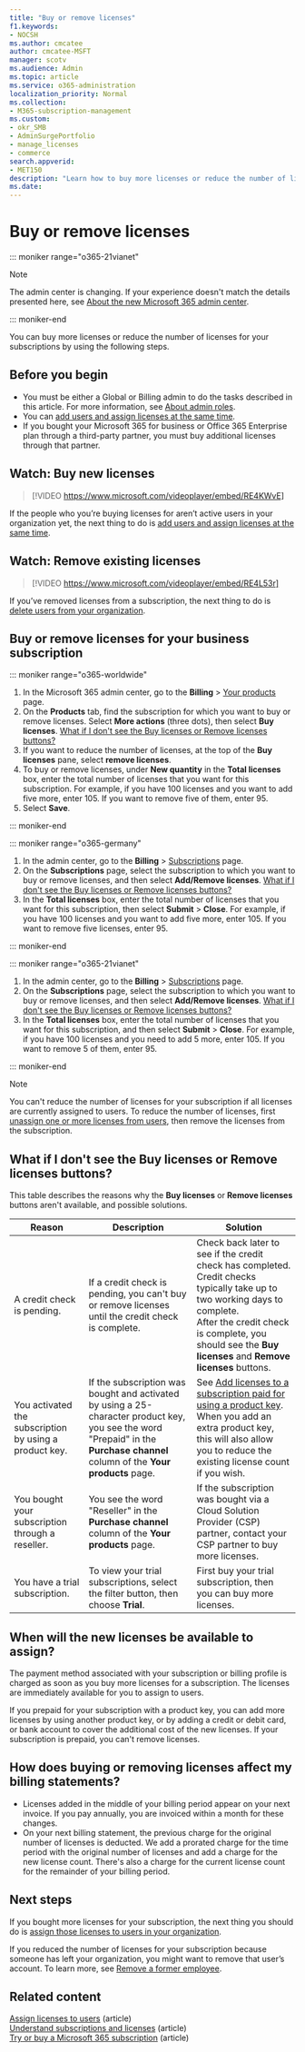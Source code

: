```yaml
---
title: "Buy or remove licenses"
f1.keywords:
- NOCSH
ms.author: cmcatee
author: cmcatee-MSFT
manager: scotv
ms.audience: Admin
ms.topic: article
ms.service: o365-administration
localization_priority: Normal
ms.collection: 
- M365-subscription-management
ms.custom:
- okr_SMB
- AdminSurgePortfolio
- manage_licenses
- commerce
search.appverid:
- MET150
description: "Learn how to buy more licenses or reduce the number of licenses for your Microsoft 365 for business subscription."
ms.date: 
---
```


# Buy or remove licenses

::: moniker range="o365-21vianet"

> [!NOTE]
> The admin center is changing. If your experience doesn't match the details presented here, see 
[About the new Microsoft 365 admin center](https://docs.microsoft.com/microsoft-365/admin/microsoft-365-admin-center-preview?view=o365-21vianet&preserve-view=true).

::: moniker-end

You can buy more licenses or reduce the number of licenses for your subscriptions by using the following steps.

## Before you begin

- You must be either a Global or Billing admin to do the tasks described in this article. For more information, see [About admin roles](../../admin/add-users/about-admin-roles.md).
- You can [add users and assign licenses at the same time](../../admin/add-users/add-users.md).
- If you bought your Microsoft 365 for business or Office 365 Enterprise plan through a third-party partner, you must buy additional licenses through that partner.

## Watch: Buy new licenses

> [!VIDEO https://www.microsoft.com/videoplayer/embed/RE4KWvE]

If the people who you’re buying licenses for aren’t active users in your organization yet, the next thing to do is [add users and assign licenses at the same time](../../admin/add-users/add-users.md).

## Watch: Remove existing licenses

> [!VIDEO https://www.microsoft.com/videoplayer/embed/RE4L53r]

If you’ve removed licenses from a subscription, the next thing to do is [delete users from your organization](../../admin/add-users/delete-a-user.md).

## Buy or remove licenses for your business subscription

::: moniker range="o365-worldwide"

1. In the Microsoft 365 admin center, go to the **Billing** \> <a href="https://go.microsoft.com/fwlink/p/?linkid=842054" target="_blank">Your products</a> page.
2. On the **Products** tab, find the subscription for which you want to buy or remove licenses. Select **More actions** (three dots), then select **Buy licenses**. [What if I don't see the Buy licenses or Remove licenses buttons?](#what-if-i-dont-see-the-buy-licenses-or-remove-licenses-buttons)
3. If you want to reduce the number of licenses, at the top of the **Buy licenses** pane, select **remove licenses**.
4. To buy or remove licenses, under **New quantity** in the **Total licenses** box, enter the total number of licenses that you want for this subscription. For example, if you have 100 licenses and you want to add five more, enter 105. If you want to remove five of them, enter 95.
5. Select **Save**.

::: moniker-end

::: moniker range="o365-germany"

1. In the admin center, go to the **Billing** \> <a href="https://go.microsoft.com/fwlink/p/?linkid=847745" target="_blank">Subscriptions</a> page.
2. On the **Subscriptions** page, select the subscription to which you want to buy or remove licenses, and then select **Add/Remove licenses**. [What if I don't see the Buy licenses or Remove licenses buttons?](#what-if-i-dont-see-the-buy-licenses-or-remove-licenses-buttons)
3. In the **Total licenses** box, enter the total number of licenses that you want for this subscription, then select **Submit** \> **Close**. For example, if you have 100 licenses and you want to add five more, enter 105. If you want to remove five licenses, enter 95.

::: moniker-end

::: moniker range="o365-21vianet"

1. In the admin center, go to the **Billing** \> <a href="https://go.microsoft.com/fwlink/p/?linkid=850626" target="_blank">Subscriptions</a> page.
2. On the **Subscriptions** page, select the subscription to which you want to buy or remove licenses, and then select **Add/Remove licenses**. [What if I don't see the Buy licenses or Remove licenses buttons?](#what-if-i-dont-see-the-buy-licenses-or-remove-licenses-buttons)
3. In the **Total licenses** box, enter the total number of licenses that you want for this subscription, and then select **Submit** \> **Close**. For example, if you have 100 licenses and you need to add 5 more, enter 105. If you want to remove 5 of them, enter 95.

::: moniker-end

> [!NOTE]
> You can't reduce the number of licenses for your subscription if all licenses are currently assigned to users. To reduce the number of licenses, first [unassign one or more licenses from users](../../admin/manage/remove-licenses-from-users.md), then remove the licenses from the subscription.

## What if I don't see the Buy licenses or Remove licenses buttons?

This table describes the reasons why the **Buy licenses** or **Remove licenses** buttons aren't available, and possible solutions.

|Reason  |Description  |Solution  |
|---------|---------|---------|
|A credit check is pending. |If a credit check is pending, you can't buy or remove licenses until the credit check is complete.  | Check back later to see if the credit check has completed. Credit checks typically take up to two working days to complete.<br/>After the credit check is complete, you should see the **Buy licenses** and **Remove licenses** buttons. |
|You activated the subscription by using a product key.| If the subscription was bought and activated by using a 25-character product key, you see the word "Prepaid" in the **Purchase channel** column of the **Your products** page.  |See [Add licenses to a subscription paid for using a product key](add-licenses-using-product-key.md). When you add an extra product key, this will also allow you to reduce the existing license count if you wish. |
|You bought your subscription through a reseller.| You see the word "Reseller" in the **Purchase channel** column of the **Your products** page. | If the subscription was bought via a Cloud Solution Provider (CSP) partner, contact your CSP partner to buy more licenses.        |
|You have a trial subscription. | To view your trial subscriptions, select the filter button, then choose **Trial**. | First buy your trial subscription, then you can buy more licenses.|

## When will the new licenses be available to assign?

The payment method associated with your subscription or billing profile is charged as soon as you buy more licenses for a subscription. The licenses are immediately available for you to assign to users.

If you prepaid for your subscription with a product key, you can add more licenses by using another product key, or by adding a credit or debit card, or bank account to cover the additional cost of the new licenses. If your subscription is prepaid, you can't remove licenses.

## How does buying or removing licenses affect my billing statements?

- Licenses added in the middle of your billing period appear on your next invoice. If you pay annually, you are invoiced within a month for these changes.
- On your next billing statement, the previous charge for the original number of licenses is deducted. We add a prorated charge for the time period with the original number of licenses and add a charge for the new license count. There's also a charge for the current license count for the remainder of your billing period.

## Next steps

If you bought more licenses for your subscription, the next thing you should do is [assign those licenses to users in your organization](../../admin/manage/assign-licenses-to-users.md).

If you reduced the number of licenses for your subscription because someone has left your organization, you might want to remove that user’s account. To learn more, see [Remove a former employee](../../admin/add-users/remove-former-employee.md).

## Related content

[Assign licenses to users](../../admin/manage/assign-licenses-to-users.md) (article)\
[Understand subscriptions and licenses](subscriptions-and-licenses.md) (article)\
[Try or buy a Microsoft 365 subscription](../try-or-buy-microsoft-365.md) (article)
